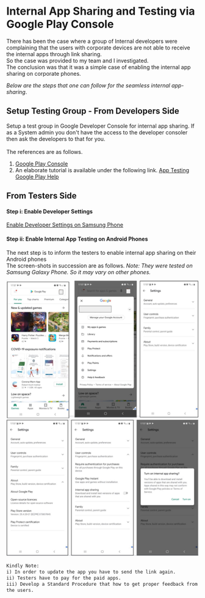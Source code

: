 # Internal App Sharing and Testing via Google Play Console
There has been the case where a group of Internal developers were complaining that the users with corporate devices are not able to receive the internal apps through link sharing.<br> 
So the case was provided to my team and I investigated.<br>The conclusion was that it was a simple case of enabling the internal app sharing on corporate phones. 

_Below are the steps that one can follow for the seamless internal app-sharing_. 

## Setup Testing Group - From Developers Side
Setup a test group in Google Developer Console for internal app sharing. If as a System admin you don't have the access to the developer consoler then ask the developers to that for you.<br>
<br>The references are as follows.
<ol>
<li><a href=https://play.google.com/console> Google Play Console</a></li>
<li>An elaborate tutorial is available under the following link. <a href= https://support.google.com/googleplay/android-developer/answer/9845334?hl=en> App Testing Google Play Help </a></li> 
</ol>

## From Testers Side
#### Step i: Enable Developer Settings
<a href=https://www.samsung.com/uk/support/mobile-devices/how-do-i-turn-on-the-developer-options-menu-on-my-samsung-galaxy-device/> Enable Developer Settings on Samsung Phone</a>

#### Step ii: Enable Internal App Testing on Android Phones
The next step is to inform the testers to enable internal app sharing on their Android phones<br>
The screen-shots in succession are as follows. 
_Note: They were tested on Samsung Galaxy Phone. So it may vary on other phones._

 <img src="internalAppSharing/InternalAppSharing1.JPG">
 <img src="internalAppSharing/InternalAppSharing2.JPG">
  
``` 
Kindly Note:
i) In order to update the app you have to send the link again.
ii) Testers have to pay for the paid apps.
iii) Develop a Standard Procedure that how to get proper feedback from the users. 
 
 ```
 
